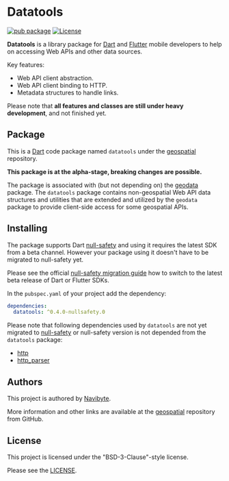 # Datatools

[![pub package](https://img.shields.io/pub/v/datatools.svg)](https://pub.dev/packages/datatools) [![License](https://img.shields.io/badge/License-BSD%203--Clause-blue.svg)](https://opensource.org/licenses/BSD-3-Clause)

**Datatools** is a library package for [Dart](https://dart.dev/) and 
[Flutter](https://flutter.dev/) mobile developers to help on accessing Web APIs
and other data sources. 

Key features:
* Web API client abstraction.
* Web API client binding to HTTP.
* Metadata structures to handle links.

Please note that **all features and classes are still under heavy development**,
and not finished yet.

## Package

This is a [Dart](https://dart.dev/) code package named `datatools` under the 
[geospatial](https://github.com/navibyte/geospatial) repository. 

**This package is at the alpha-stage, breaking changes are possible.** 

The package is associated with (but not depending on) the
[geodata](https://pub.dev/packages/geodata) package. The `datatools` package 
contains non-geospatial Web API data structures and utilities that are extended
and utilized by the `geodata` package to provide client-side access for some
geospatial APIs. 

## Installing

The package supports Dart [null-safety](https://dart.dev/null-safety) and 
using it requires the latest SDK from a beta channel. However your package using
it doesn't have to be migrated to null-safety yet.    

Please see the official 
[null-safety migration guide](https://dart.dev/null-safety/migration-guide)
how to switch to the latest beta release of Dart or Flutter SDKs.

In the `pubspec.yaml` of your project add the dependency:

```yaml
dependencies:
  datatools: ^0.4.0-nullsafety.0  
```

Please note that following dependencies used by `datatools` are not yet migrated 
to [null-safety](https://dart.dev/null-safety) or null-safety version is not
depended from the `datatools` package: 

* [http](https://pub.dev/packages/http)
* [http_parser](https://pub.dev/packages/http_parser)

## Authors

This project is authored by [Navibyte](https://navibyte.com).

More information and other links are available at the
[geospatial](https://github.com/navibyte/geospatial) repository from GitHub. 

## License

This project is licensed under the "BSD-3-Clause"-style license.

Please see the [LICENSE](LICENSE).